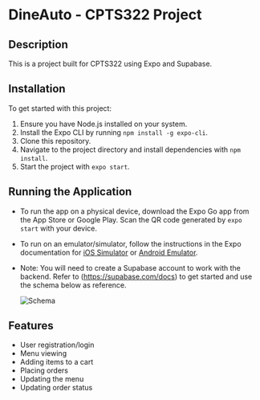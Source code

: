 # DineAuto - CPTS322 Project

## Description

This is a project built for CPTS322 using Expo and Supabase.

## Installation

To get started with this project:

1. Ensure you have Node.js installed on your system.
2. Install the Expo CLI by running `npm install -g expo-cli`.
3. Clone this repository.
4. Navigate to the project directory and install dependencies with `npm install`.
5. Start the project with `expo start`.

## Running the Application

- To run the app on a physical device, download the Expo Go app from the App Store or Google Play. Scan the QR code generated by `expo start` with your device.
- To run on an emulator/simulator, follow the instructions in the Expo documentation for [iOS Simulator](https://docs.expo.dev/workflow/ios-simulator/) or [Android Emulator](https://docs.expo.dev/workflow/android-studio-emulator/).
- Note: You will need to create a Supabase account to work with the backend. Refer to (https://supabase.com/docs) to get started and use the schema below as reference.

  ![Schema](https://github.com/user-attachments/assets/46220cda-c33f-44c0-b63b-e5e104444a81)


## Features

- User registration/login
- Menu viewing
- Adding items to a cart
- Placing orders
- Updating the menu
- Updating order status

